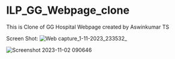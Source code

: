 # ILP_GG_Webpage_clone
This is Clone of GG Hospital Webpage created by Aswinkumar TS


Screen Shot:
![Web capture_1-11-2023_233532_](https://github.com/Aswin-sta/ILP_GG_Webpage_clone/assets/96405492/debd5ace-ad08-49d4-8c55-88748dda34a3)



![Screenshot 2023-11-02 090646](https://github.com/Aswin-sta/ILP_GG_Webpage_clone/assets/96405492/d3d85d99-93f3-45bf-a4f9-73e7ae7d8cef)
